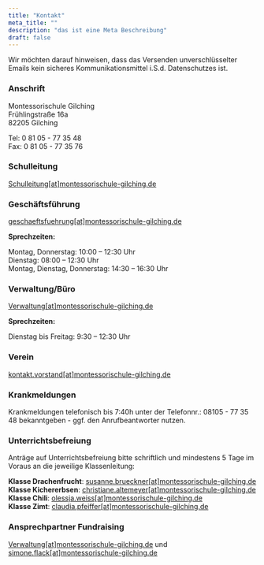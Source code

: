 ```yaml
---
title: "Kontakt"
meta_title: ""
description: "das ist eine Meta Beschreibung"
draft: false
---
```


Wir möchten darauf hinweisen, dass das Versenden unverschlüsselter Emails kein sicheres Kommunikationsmittel i.S.d. Datenschutzes ist.

### Anschrift

Montessorischule Gilching <br/>
Frühlingstraße 16a <br/>
82205 Gilching <br/>

Tel: 0 81 05 - 77 35 48 <br/>
Fax: 0 81 05 - 77 35 76


### Schulleitung

[Schulleitung[at]montessorischule-gilching.de](mailto:Schulleitung@montessorischule-gilching.de)

### Geschäftsführung

[geschaeftsfuehrung[at]montessorischule-gilching.de](mailto:geschaeftsfuehrung@montessorischule-gilching.de)

**Sprechzeiten:**

Montag, Donnerstag: 10:00 – 12:30 Uhr  
Dienstag: 08:00 – 12:30 Uhr  
Montag, Dienstag, Donnerstag: 14:30 – 16:30 Uhr

### Verwaltung/Büro

[Verwaltung[at]montessorischule-gilching.de](mailto:Verwaltung@montessorischule-gilching.de)

**Sprechzeiten:**

Dienstag bis Freitag: 9:30 – 12:30 Uhr

### Verein

[kontakt.vorstand[at]montessorischule-gilching.de](mailto:kontakt.vorstand@montessorischule-gilching.de)

### Krankmeldungen

Krankmeldungen telefonisch bis 7:40h unter der Telefonnr.: 08105 - 77 35 48 bekanntgeben - ggf. den Anrufbeantworter nutzen.

### Unterrichtsbefreiung

Anträge auf Unterrichtsbefreiung bitte schriftlich und mindestens 5 Tage im Voraus an die jeweilige Klassenleitung:

**Klasse Drachenfrucht**: [susanne.brueckner[at]montessorischule-gilching.de](mailto:susanne.brueckner@montessorischule**-gilching.de) <br/>
**Klasse Kichererbsen**: [christiane.altemeyer[at]montessorischule-gilching.de](mailto:christiane.altemeyer@montessorischule-gilching.de) <br/>
**Klasse Chili**: [olessja.weiss[at]montessorischule-gilching.de](mailto:olessja.weiss@montessorischule-gilching.de) <br/>
**Klasse Zimt**: [claudia.pfeiffer[at]montessorischule-gilching.de](mailto:claudia.pfeiffer@montessorischule-gilching.de) <br/>

### Ansprechpartner Fundraising

[Verwaltung[at]montessorischule-gilching.de](mailto:Verwaltung@montessorischule-gilching.de)
und
[simone.flack[at]montessorischule-gilching.de](mailto:simone.flack@montessorischule-gilching.de)
